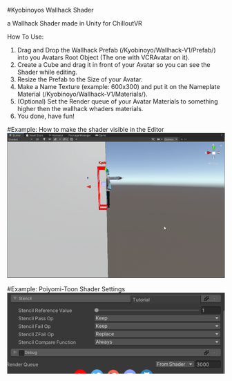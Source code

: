#Kyobinoyos Wallhack Shader

a Wallhack Shader made in Unity for ChilloutVR

How To Use:
1. Drag and Drop the Wallhack Prefab (/Kyobinoyo/Wallhack-V1/Prefab/) into you Avatars Root Object (The one with VCRAvatar on it).
2. Create a Cube and drag it in front of your Avatar so you can see the Shader while editing.
3. Resize the Prefab to the Size of your Avatar.
4. Make a Name Texture (example: 600x300) and put it on the Nameplate Material (/Kyobinoyo/Wallhack-V1/Materials/).
5. (Optional) Set the Render queue of your Avatar Materials to something higher then the wallhack whaders materials.
6. You done, have fun!


#Example: How to make the shader visible in the Editor
![Alt text](pictures/1.png?raw=true "Example 1")

#Example: Poiyomi-Toon Shader Settings
![Alt text](pictures/2.png?raw=true "Example 2")
